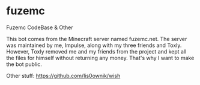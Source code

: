 # fuzemc
Fuzemc CodeBase &amp; Other


This bot comes from the Minecraft server named fuzemc.net. The server was maintained by me, Impulse, along with my three friends and Toxly. However, Toxly removed me and my friends from the project and kept all the files for himself without returning any money. That's why I want to make the bot public.

Other stuff: https://github.com/lis0ownik/wish
